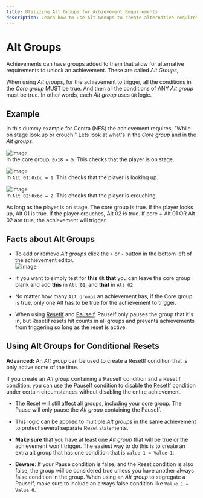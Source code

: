 ```yaml
---
title: Utilizing Alt Groups for Achievement Requirements
description: Learn how to use Alt Groups to create alternative requirements for unlocking achievements, including examples, facts, and advanced techniques for conditional resets.
---
```


# Alt Groups

Achievements can have groups added to them that allow for alternative requirements to unlock an achievement. These are called _Alt Groups_,

When using _Alt groups_, for the achievement to trigger, all the conditions in the _Core group_ MUST be true. And then all the conditions of ANY _Alt group_ must be true. In other words, each _Alt group_ uses `OR` logic.

## Example

In this dummy example for Contra (NES) the achievement requires, "While on stage look up or crouch." Lets look at what's in the _Core group_ and in the _Alt groups_:

![image](https://user-images.githubusercontent.com/32706333/48969080-7de44b80-efb6-11e8-88f2-92de405fe306.png)  
In the core group: `0x18 = 5`. This checks that the player is on stage.

![image](https://user-images.githubusercontent.com/32706333/48969094-9eaca100-efb6-11e8-9f8b-4d64a7aff9b0.png)  
In `Alt 01`: `0xbc = 1`. This checks that the player is looking up.

![image](https://user-images.githubusercontent.com/32706333/48969096-b4ba6180-efb6-11e8-9c86-2744509fbb5b.png)  
In `Alt 02`: `0xbc = 2`. This checks that the player is crouching.

As long as the player is on stage. The core group is true. If the player looks up, Alt 01 is true. If the player crouches, Alt 02 is true. If core + Alt 01 OR Alt 02 are true, the achievement will trigger.

## Facts about Alt Groups

- To add or remove _Alt groups_ click the `+` or `-` button in the bottom left of the achievement editor.  
  ![image](https://user-images.githubusercontent.com/32706333/48969436-bdf9fd00-efbb-11e8-98ab-2cc730026836.png)

- If you want to simply test for **this** `OR` **that** you can leave the core group blank and add **this** in `Alt 01`, and **that** in `Alt 02`.

- No matter how many `Alt groups` an achievement has, if the Core group is true, only one Alt has to be true for the achievement to trigger.

- When using [ResetIf](#resetif) and [PauseIf](#pauseif), PauseIf only pauses the group that it's in, but ResetIf resets hit counts in all groups and prevents achievements from triggering so long as the reset is active.

## Using Alt Groups for Conditional Resets

**Advanced:** An _Alt group_ can be used to create a ResetIf condition that is only active some of the time.

If you create an _Alt group_ containing a PauseIf condition and a ResetIf condition, you can use the PauseIf condition to disable the ResetIf condition under certain circumstances without disabling the entire achievement.

- The Reset will still affect all groups, including your core group. The Pause will only pause the _Alt group_ containing the PauseIf.

- This logic can be applied to multiple _Alt groups_ in the same achievement to protect several separate Reset statements.

- **Make sure** that you have at least one _Alt group_ that will be true or the achievement won't trigger. The easiest way to do this is to create an extra alt group that has one condition that is `Value 1 = Value 1`.

- **Beware**: If your Pause condition is false, and the Reset condition is also false, the group will be considered true unless you have another always false condition in the group. When using an _Alt group_ to segregate a PauseIf, make sure to include an always false condition like `Value 1 = Value 0`.
